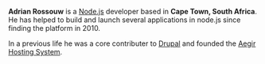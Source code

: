 __Adrian Rossouw__ is a [Node.js](http://nodejs.org) developer based in __Cape Town, South Africa__.  
He has helped to build and launch several applications in node.js since finding the platform in 2010.

In a previous life he was a core contributer to [Drupal](http://drupal.org) and founded the [Aegir Hosting System](http://aegirproject.org).
